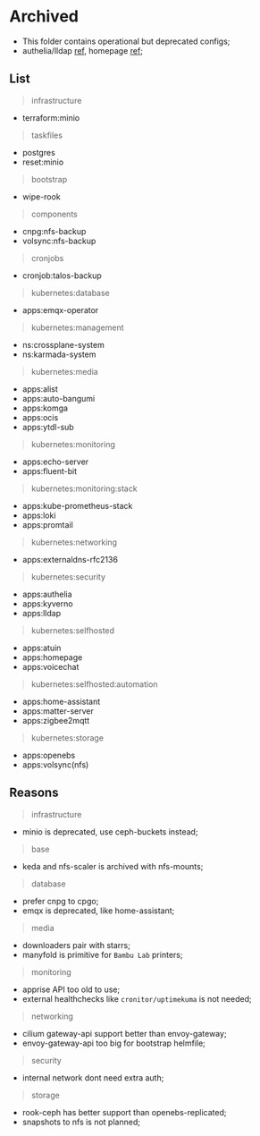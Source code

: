 # Archived

- This folder contains operational but deprecated configs;
- authelia/lldap [ref](https://github.com/search?q=repo%3Amchestr%2Fhome-cluster%20OAUTH_CLIENT&type=code), homepage [ref](https://github.com/search?q=repo%3Amchestr%2Fhome-cluster+gethomepage&type=code);

## List

> infrastructure

- terraform:minio

> taskfiles

- postgres
- reset:minio

> bootstrap

- wipe-rook

> components

- cnpg:nfs-backup
- volsync:nfs-backup

> cronjobs

- cronjob:talos-backup

> kubernetes:database

- apps:emqx-operator

> kubernetes:management

- ns:crossplane-system
- ns:karmada-system

> kubernetes:media

- apps:alist
- apps:auto-bangumi
- apps:komga
- apps:ocis
- apps:ytdl-sub

> kubernetes:monitoring

- apps:echo-server
- apps:fluent-bit

> kubernetes:monitoring:stack

- apps:kube-prometheus-stack
- apps:loki
- apps:promtail

> kubernetes:networking

- apps:externaldns-rfc2136

> kubernetes:security

- apps:authelia
- apps:kyverno
- apps:lldap

> kubernetes:selfhosted

- apps:atuin
- apps:homepage
- apps:voicechat

> kubernetes:selfhosted:automation

- apps:home-assistant
- apps:matter-server
- apps:zigbee2mqtt

> kubernetes:storage

- apps:openebs
- apps:volsync(nfs)

## Reasons

> infrastructure

- minio is deprecated, use ceph-buckets instead;

> base

- keda and nfs-scaler is archived with nfs-mounts;

> database

- prefer cnpg to cpgo;
- emqx is deprecated, like home-assistant;

> media

- downloaders pair with starrs;
- manyfold is primitive for `Bambu Lab` printers;

> monitoring

- apprise API too old to use;
- external healthchecks like `cronitor/uptimekuma` is not needed;

> networking

- cilium gateway-api support better than envoy-gateway;
- envoy-gateway-api too big for bootstrap helmfile;

> security

- internal network dont need extra auth;

> storage

- rook-ceph has better support than openebs-replicated;
- snapshots to nfs is not planned;
